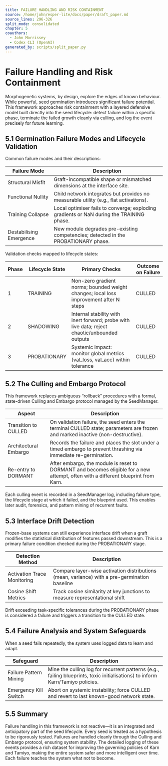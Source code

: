 ```yaml
---
title: FAILURE HANDLING AND RISK CONTAINMENT
source: /home/john/esper-lite/docs/paper/draft_paper.md
source_lines: 296-326
split_mode: consolidated
chapter: 5
coauthors:
  - John Morrissey
  - Codex CLI (OpenAI)
generated_by: scripts/split_paper.py
---
```


# Failure Handling and Risk Containment
Morphogenetic systems, by design, explore the edges of known behaviour. While powerful, seed germination introduces significant failure potential. This framework approaches risk containment with a layered defensive model built directly into the seed lifecycle: detect failure within a specific phase, terminate the failed growth cleanly via culling, and log the event precisely for future learning.
## 5.1 Germination Failure Modes and Lifecycle Validation
Common failure modes and their descriptions:

| Failure Mode           | Description                                                                                  |
|------------------------|----------------------------------------------------------------------------------------------|
| Structural Misfit      | Graft-incompatible shape or mismatched dimensions at the interface site.                     |
| Functional Nullity     | Child network integrates but provides no measurable utility (e.g., flat activations).        |
| Training Collapse      | Local optimiser fails to converge; exploding gradients or NaN during the TRAINING phase.     |
| Destabilising Emergence| New module degrades pre-existing competencies; detected in the PROBATIONARY phase.           |

Validation checks mapped to lifecycle states:

| Phase  | Lifecycle State | Primary Checks                                                                                           | Outcome on Failure |
|--------|------------------|---------------------------------------------------------------------------------------------------------|--------------------|
| 1      | TRAINING         | Non-zero gradient norms; bounded weight changes; local loss improvement after N steps                   | CULLED             |
| 2      | SHADOWING        | Internal stability with inert forward; probe with live data; reject chaotic/unbounded outputs           | CULLED             |
| 3      | PROBATIONARY     | Systemic impact: monitor global metrics (val_loss, val_acc) within tolerance                           | CULLED             |
## 5.2 The Culling and Embargo Protocol
This framework replaces ambiguous “rollback” procedures with a formal, state-driven Culling and Embargo protocol managed by the SeedManager.

| Aspect                    | Description                                                                                                                       |
|---------------------------|-----------------------------------------------------------------------------------------------------------------------------------|
| Transition to CULLED      | On validation failure, the seed enters the terminal CULLED state; parameters are frozen and marked inactive (non-destructive).     |
| Architectural Embargo     | Records the failure and places the slot under a timed embargo to prevent thrashing via immediate re-germination.                   |
| Re-entry to DORMANT       | After embargo, the module is reset to DORMANT and becomes eligible for a new attempt, often with a different blueprint from Karn.  |
Each culling event is recorded in a SeedManager log, including failure type, the lifecycle stage at which it failed, and the blueprint used. This enables later audit, forensics, and pattern mining of recurrent faults.
## 5.3 Interface Drift Detection
Frozen-base systems can still experience interface drift when a graft modifies the statistical distribution of features passed downstream. This is a primary failure condition checked during the PROBATIONARY stage.

| Detection Method              | Description                                                                                 |
|------------------------------|---------------------------------------------------------------------------------------------|
| Activation Trace Monitoring  | Compare layer-wise activation distributions (mean, variance) with a pre-germination baseline |
| Cosine Shift Metrics         | Track cosine similarity at key junctions to measure representational shift                  |
Drift exceeding task-specific tolerances during the PROBATIONARY phase is considered a failure and triggers a transition to the CULLED state.
## 5.4 Failure Analysis and System Safeguards
When a seed fails repeatedly, the system uses logged data to learn and adapt.

| Safeguard               | Description                                                                                                                   |
|-------------------------|-------------------------------------------------------------------------------------------------------------------------------|
| Failure Pattern Mining  | Mine the culling log for recurrent patterns (e.g., failing blueprints, toxic initialisations) to inform Karn/Tamiyo policies. |
| Emergency Kill Switch   | Abort on systemic instability; force CULLED and revert to last known-good network state.                                      |
## 5.5 Summary
Failure handling in this framework is not reactive—it is an integrated and anticipatory part of the seed lifecycle. Every seed is treated as a hypothesis to be rigorously tested. Failures are handled cleanly through the Culling and Embargo protocol, ensuring system stability. The detailed logging of these events provides a rich dataset for improving the governing policies of Karn and Tamiyo, making the entire system safer and more intelligent over time. Each failure teaches the system what not to become.
